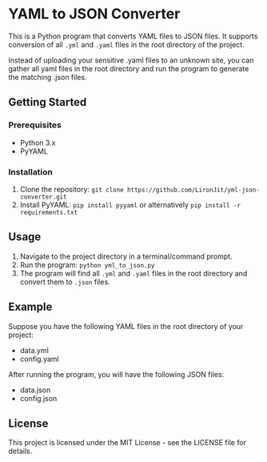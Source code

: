 # YAML to JSON Converter

This is a Python program that converts YAML files to JSON files. It supports conversion of all `.yml` and `.yaml` files in the root directory of the project.

Instead of uploading your sensitive .yaml files to an unknown site, you can gather all yaml files in the root directory and run the program to generate the matching .json files.

## Getting Started

### Prerequisites

- Python 3.x
- PyYAML

### Installation

1. Clone the repository: `git clone https://github.com/LironJit/yml-json-converter.git`
2. Install PyYAML: `pip install pyyaml` or alternatively `pip install -r requirements.txt`

## Usage

1. Navigate to the project directory in a terminal/command prompt.
2. Run the program: `python yml_to_json.py`
3. The program will find all `.yml` and `.yaml` files in the root directory and convert them to `.json` files.

## Example

Suppose you have the following YAML files in the root directory of your project:

- data.yml
- config.yaml

After running the program, you will have the following JSON files:

- data.json
- config.json

## License

This project is licensed under the MIT License - see the LICENSE file for details.
